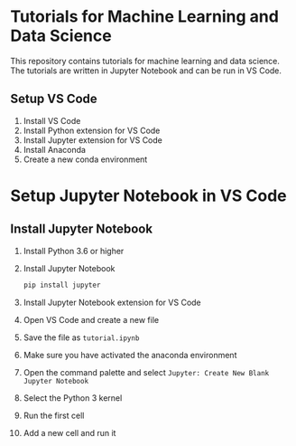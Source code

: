 # Tutorials for Machine Learning and Data Science

This repository contains tutorials for machine learning and data science. The tutorials are written in Jupyter Notebook and can be run in VS Code.

## Setup VS Code

1. Install VS Code
2. Install Python extension for VS Code
3. Install Jupyter extension for VS Code
4. Install Anaconda
5. Create a new conda environment



# Setup Jupyter Notebook in VS Code

## Install Jupyter Notebook

1. Install Python 3.6 or higher

2. Install Jupyter Notebook

    ```bash
    pip install jupyter
    ```
3. Install Jupyter Notebook extension for VS Code
4. Open VS Code and create a new file
5. Save the file as `tutorial.ipynb`
6. Make sure you have activated the anaconda environment
7. Open the command palette and select `Jupyter: Create New Blank Jupyter Notebook`
8. Select the Python 3 kernel
9. Run the first cell
10. Add a new cell and run it
